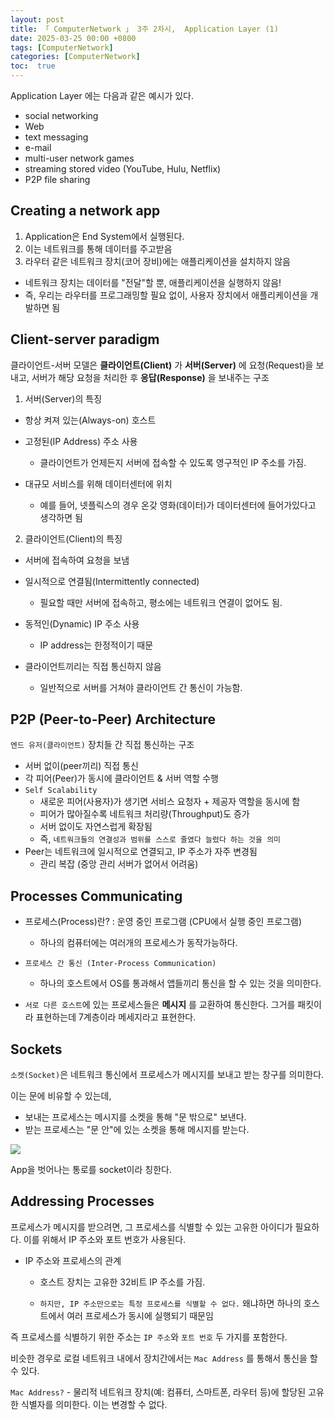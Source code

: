 ```yaml
---
layout: post
title: 「 ComputerNetwork 」 3주 2차시,  Application Layer (1)
date: 2025-03-25 00:00 +0800
tags: [ComputerNetwork]
categories: [ComputerNetwork]
toc:  true
---
```


Application Layer 에는 다음과 같은 예시가 있다.
<!--more-->

- social networking
- Web
- text messaging
- e-mail
- multi-user network games
- streaming stored video (YouTube, Hulu, Netflix) 
- P2P file sharing

## Creating a network app

1. Application은 End System에서 실행된다. 
2. 이는 네트워크를 통해 데이터를 주고받음
3. 라우터 같은 네트워크 장치(코어 장비)에는 애플리케이션을 설치하지 않음
- 네트워크 장치는 데이터를 "전달"할 뿐, 애플리케이션을 실행하지 않음!
- 즉, 우리는 라우터를 프로그래밍할 필요 없이, 사용자 장치에서 애플리케이션을 개발하면 됨

## Client-server paradigm
클라이언트-서버 모델은 **클라이언트(Client)** 가 **서버(Server)** 에 요청(Request)을 보내고, 서버가 해당 요청을 처리한 후 **응답(Response)** 을 보내주는 구조

1. 서버(Server)의 특징
- 항상 켜져 있는(Always-on) 호스트

- 고정된(IP Address) 주소 사용
    - 클라이언트가 언제든지 서버에 접속할 수 있도록 영구적인 IP 주소를 가짐.

- 대규모 서비스를 위해 데이터센터에 위치
    - 예를 들어, 넷플릭스의 경우 온갖 영화(데이터)가 데이터센터에 들어가있다고 생각하면 됨

2. 클라이언트(Client)의 특징
- 서버에 접속하여 요청을 보냄

- 일시적으로 연결됨(Intermittently connected)
    - 필요할 때만 서버에 접속하고, 평소에는 네트워크 연결이 없어도 됨.

- 동적인(Dynamic) IP 주소 사용
    - IP address는 한정적이기 때문

- 클라이언트끼리는 직접 통신하지 않음
    - 일반적으로 서버를 거쳐야 클라이언트 간 통신이 가능함.

## P2P (Peer-to-Peer) Architecture

`엔드 유저(클라이언트)` 장치들 간 직접 통신하는 구조

- 서버 없이(peer끼리) 직접 통신
- 각 피어(Peer)가 동시에 클라이언트 & 서버 역할 수행
- `Self Scalability` 
    - 새로운 피어(사용자)가 생기면 서비스 요청자 + 제공자 역할을 동시에 함
    - 피어가 많아질수록 네트워크 처리량(Throughput)도 증가
    - 서버 없이도 자연스럽게 확장됨
    - 즉, `네트워크들의 연결성과 범위를 스스로 줄였다 늘렸다 하는 것을 의미`
- Peer는 네트워크에 일시적으로 연결되고, IP 주소가 자주 변경됨
    - 관리 복잡 (중앙 관리 서버가 없어서 어려움)

## Processes Communicating

- 프로세스(Process)란? : 운영 중인 프로그램 (CPU에서 실행 중인 프로그램)
    - 하나의 컴퓨터에는 여러개의 프로세스가 동작가능하다.

- `프로세스 간 통신 (Inter-Process Communication)`
    - 하나의 호스트에서 OS를 통과해서 앱들끼리 통신을 할 수 있는 것을 의미한다.

- `서로 다른 호스트`에 있는 프로세스들은 **메시지** 를 교환하여 통신한다. 
그거를 패킷이라 표현하는데 7계층이라 메세지라고 표현한다.

## Sockets
`소켓(Socket)`은 네트워크 통신에서 프로세스가 메시지를 보내고 받는 창구를 의미한다.

이는 문에 비유할 수 있는데,
- 보내는 프로세스는 메시지를 소켓을 통해 "문 밖으로" 보낸다.
- 받는 프로세스는 "문 안"에 있는 소켓을 통해 메시지를 받는다.

![](https://velog.velcdn.com/images/ghkdehs/post/70cb6cc4-1388-405e-8807-4cbf5b490eb8/image.png)

App을 벗어나는 통로를 socket이라 칭한다.

## Addressing Processes

프로세스가 메시지를 받으려면, 그 프로세스를 식별할 수 있는 고유한 아이디가 필요하다. 이를 위해서 IP 주소와 포트 번호가 사용된다.

- IP 주소와 프로세스의 관계
    - 호스트 장치는 고유한 32비트 IP 주소를 가짐.

    - `하지만, IP 주소만으로는 특정 프로세스를 식별할 수 없다.` 왜냐하면 하나의 호스트에서 여러 프로세스가 동시에 실행되기 때문임

즉 프로세스를 식별하기 위한 주소는 `IP 주소`와 `포트 번호` 두 가지를 포함한다.

비슷한 경우로 로컬 네트워크 내에서 장치간에서는 `Mac Address` 를 통해서 통신을 할 수 있다.

`Mac Address?` -  물리적 네트워크 장치(예: 컴퓨터, 스마트폰, 라우터 등)에 할당된 고유한 식별자를 의미한다. 이는 변경할 수 없다.
